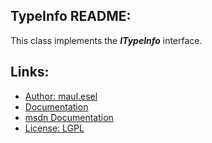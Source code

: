 ## TypeInfo README:
This class implements the ***ITypeInfo*** interface.

## Links:
* [Author: maul.esel](https://github.com/maul-esel)
* [Documentation](http://maul-esel.github.com/COM-Classes/AHK_Lv1.1/TypeInfo)
* [msdn Documentation](http://msdn.microsoft.com/en-us/library/windows/desktop/ms221696%28v=VS.85%29)
* [License: LGPL](http://www.gnu.org/licenses/lgpl-2.1.txt)